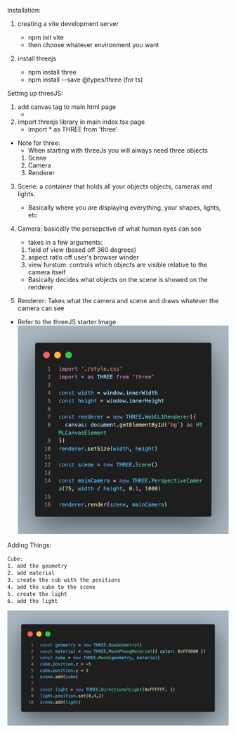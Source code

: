 Installation:

1. creating a vite development server
    - npm init vite
    - then choose whatever environment you want

2. install threejs
    - npm install three
    - npm install --save @types/three (for ts)



Setting up threeJS:
1. add canvas tag to main html page
    - <canvas id="bg"></canvas>
2. import threejs library in main index.tsx page
    - import * as THREE from 'three'

* Note for three: 
    - When starting with threeJs you will always need three objects
    1. Scene
    2. Camera
    3. Renderer

3. Scene: a container that holds all your objects objects, cameras and lights. 
    - Basically where you are displaying everything, your shapes, lights, etc

4. Camera: basically the persepctive of what human eyes can see
    - takes in a few arguments:
    1. field of view (based off 360 degrees)
    2. aspect ratio off user's browser winder
    3. view furstum: controls which objects are visible relative to the camera itself
    - Basically decides what objects on the scene is showed on the renderer

5. Renderer: Takes what the camera and scene and draws whatever the camera can see

* Refer to the threeJS starter Image 
![image](./threeJS%20starter.png)


Adding Things:

    Cube:
    1. add the geometry
    2. add material
    3. create the cub with the positions
    4. add the cube to the scene
    5. create the light
    6. add the light
![image](./cube.png)
